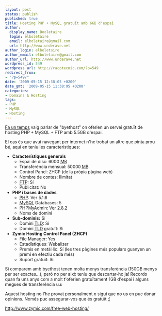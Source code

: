```yaml
---
layout: post
status: publish
published: true
title: Hosting PHP + MySQL gratuït amb 6GB d'espai
author:
  display_name: Booletaire
  login: elboletaire
  email: elboletaire@gmail.com
  url: http://www.underave.net
author_login: elboletaire
author_email: elboletaire@gmail.com
author_url: http://www.underave.net
wordpress_id: 549
wordpress_url: http://racotecnic.com/?p=549
redirect_from:
- "?p=549/"
date: '2009-05-15 12:38:05 +0200'
date_gmt: '2009-05-15 11:38:05 +0200'
categories:
- Domains & Hosting
tags:
- PHP
- MySQL
- Hosting
---
```


<a title="Veure entrada al respecte" href="http://racotecnic.com/2009/01/hosting-php-mysql-gratuit-amb-5gb-de-capacitat" target="_self">Fa un temps</a> vaig parlar de "byethost" on oferien un servei gratuït de hosting PHP + MySQL + FTP amb 5.5GB d'espai.

El cas és que avui navegant per internet n'he trobat un altre que pinta prou bé, aquí en teniu les característiques:

- **Característiques generals**
  + Espai de disc: 6000 <abbr title="Megabyte">MB</abbr>
  + Transferència mensual: 50000 <abbr title="Megabyte">MB</abbr>
  + Control Panel: ZHCP (de la pròpia pàgina web)
  + Nombre de contes: Ilimitat
  + <abbr title="File Transfer Protocol">FTP</abbr>: Sí
  + Publicitat: No
- **PHP i bases de dades**
  + <abbr title="Hypertext Preprocessor">PHP</abbr>: Ver 5.1.6
  + <abbr title="Structured Query Language">MySQL</abbr> Databases: 5
  + PHPMyAdmin: Ver 2.8.2
  + Noms de domini
- **Sub-dominis:** Sí
  + Domini <abbr title="Top Level Domain">TLD</abbr>: Sí
  + Domini <abbr title="Top Level Domain">TLD</abbr> gratuït: Sí
- **Zymic Hosting Control Panel (ZHCP)**
  + File Manager: Yes
  + Estadístiques: Webalizer
  + Premis en metàl·lic: Sí (les tres pàgines més populars guanyen un premi en efectiu cada més)
  + Suport gratuït: Sí

Si comparem amb byethost tenen molta menys transferència (150GB menys per ser exactes...), però no per això teniu que descartar-ho ja! Recordo quan fa uns anys com a molt t'oferien gratuïtament 1GB d'espai i alguns megues de transferència u.u

Aquest hosting no l'he provat personalment o sigui que no us en puc donar opinions. Només puc assegurar-vos que és gratuït ;)

<a href="http://www.zymic.com/free-web-hosting/">http://www.zymic.com/free-web-hosting/</a>
